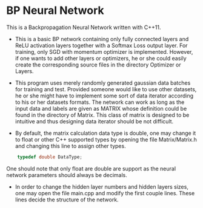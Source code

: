 # BP Neural Network

This is a Backpropagation Neural Network written with C++11. 


* This is a basic BP network containing only fully connected layers and ReLU activation layers together with a Softmax Loss output layer. For training, only SGD with momentum optimizer is implemented. However, if one wants to add other layers or optimizers, he or she could easily create the corresponding source files in the directory Optimizer or Layers.


* This program uses merely randomly generated gaussian data batches for training and test. Provided someone would like to use other datasets, he or she might have to implement some sort of data iterator according to his or her datasets formats. The network can work as long as the input data and labels are given as MATRIX whose definition could be found in the directory of Matrix. This class of matrix is designed to be intuitive and thus designing data iterator should be not difficult.


* By default, the matrix calculation data type is double, one may change it to float or other C++ supported types by opening the file Matrix/Matrix.h and changing this line to assign other types.
```cpp
    typedef double DataType;
```
One should note that only float are double are support as the neural network parameters should always be decimals. 


* In order to change the hidden layer numbers and hidden layers sizes, one may open the file main.cpp and modify the first couple lines. These lines decide the structure of the network.

